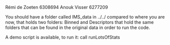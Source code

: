 Rémi de Zoeten 6308694
Anouk Visser 6277209

You should have a folder called IMS_data in ../../ compared to where you are now, that holds two folders: Binned and Descriptors that hold the same folders that can be found in the original data in order to run the code. 

A demo script is available, to run it: call runLotsOfStats
